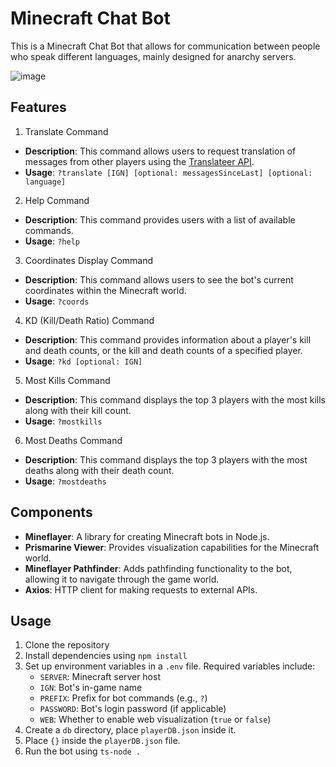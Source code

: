 # Minecraft Chat Bot
This is a Minecraft Chat Bot that allows for communication between people who speak different languages, mainly designed for anarchy servers.

![image](https://github.com/dsnsgithub/minecraftchatbot/assets/48170013/9ae69b9c-b152-4c45-800e-745eaeeef5a2)


## Features

1. Translate Command
- **Description**: This command allows users to request translation of messages from other players using the [Translateer API](https://t.song.work/).
- **Usage**: `?translate [IGN] [optional: messagesSinceLast] [optional: language]`
   
2. Help Command
- **Description**: This command provides users with a list of available commands.
- **Usage**: `?help`

3. Coordinates Display Command
- **Description**: This command allows users to see the bot's current coordinates within the Minecraft world.
- **Usage**: `?coords`

4. KD (Kill/Death Ratio) Command
- **Description**: This command provides information about a player's kill and death counts, or the kill and death counts of a specified player.
- **Usage**: `?kd [optional: IGN]`

5. Most Kills Command
- **Description**: This command displays the top 3 players with the most kills along with their kill count.
- **Usage**: `?mostkills`

6. Most Deaths Command
- **Description**: This command displays the top 3 players with the most deaths along with their death count.
- **Usage**: `?mostdeaths`


## Components
- **Mineflayer**: A library for creating Minecraft bots in Node.js.
- **Prismarine Viewer**: Provides visualization capabilities for the Minecraft world.
- **Mineflayer Pathfinder**: Adds pathfinding functionality to the bot, allowing it to navigate through the game world.
- **Axios**: HTTP client for making requests to external APIs.

## Usage

1. Clone the repository
2. Install dependencies using `npm install`
3. Set up environment variables in a `.env` file. Required variables include:
   - `SERVER`: Minecraft server host
   - `IGN`: Bot's in-game name
   - `PREFIX`: Prefix for bot commands (e.g., `?`)
   - `PASSWORD`: Bot's login password (if applicable)
   - `WEB`: Whether to enable web visualization (`true` or `false`)
4. Create a `db` directory, place `playerDB.json` inside it.
5. Place `{}` inside the `playerDB.json` file.
5. Run the bot using `ts-node .`
